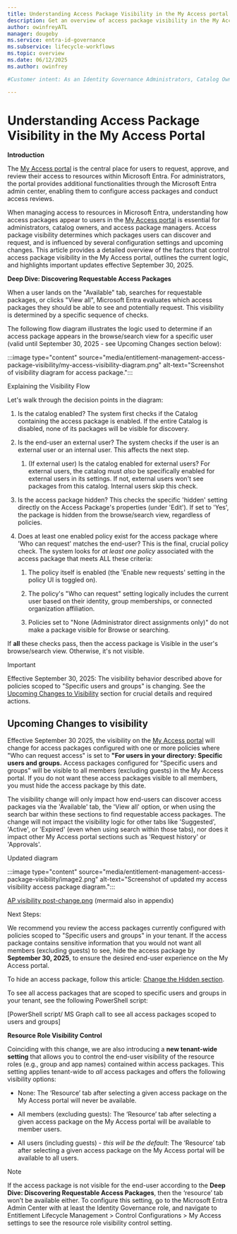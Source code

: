 ```yaml
---
title: Understanding Access Package Visibility in the My Access portal
description: Get an overview of access package visibility in the My Access portal.
author: owinfreyATL
manager: dougeby
ms.service: entra-id-governance
ms.subservice: lifecycle-workflows
ms.topic: overview
ms.date: 06/12/2025
ms.author: owinfrey

#Customer intent: As an Identity Governance Administrators, Catalog Owners, or Access Package Manager, I want detailed information about which access packages are visible to users when discovering packages in the My Access portal.

---
```



# Understanding Access Package Visibility in the My Access Portal

**Introduction**


The [My Access portal](https://myaccess.microsoft.com) is the central place for users to request, approve, and review their access to resources within Microsoft Entra. For administrators, the portal provides additional functionalities through the Microsoft Entra admin center, enabling them to configure access packages and conduct access reviews.

When managing access to resources in Microsoft Entra, understanding how access packages appear to users in the [My Access portal](https://myaccess.microsoft.com) is essential for administrators, catalog owners, and access package managers. Access package visibility determines which packages users can discover and request, and is influenced by several configuration settings and upcoming changes. This article provides a detailed overview of the factors that control access package visibility in the My Access portal, outlines the current logic, and highlights important updates effective September 30, 2025. 

**Deep Dive: Discovering Requestable Access Packages**

When a user lands on the "Available" tab, searches for requestable packages, or clicks "View all", Microsoft Entra evaluates which access packages they should be able to see and potentially request. This visibility is determined by a specific sequence of checks.

The following flow diagram illustrates the logic used to determine if an access package appears in the browse/search view for a specific user (valid until September 30, 2025 - see Upcoming Changes section below):

:::image type="content" source="media/entitlement-management-access-package-visibility/my-access-visibility-diagram.png" alt-text="Screenshot of visibility diagram for access package.":::

Explaining the Visibility Flow

Let's walk through the decision points in the diagram:

1.  Is the catalog enabled? The system first checks if the Catalog containing the access package is enabled. If the entire Catalog is disabled, none of its packages will be visible for discovery.

1.  Is the end-user an external user? The system checks if the user is an external user or an internal user. This affects the next step.

    1.  (If external user) Is the catalog enabled for external users? For external users, the catalog must *also* be specifically enabled for external users in its settings. If not, external users won't see packages from this catalog. Internal users skip this check.

1.  Is the access package hidden? This checks the specific 'hidden' setting directly on the Access Package's properties (under 'Edit'). If set to 'Yes', the package is hidden from the browse/search view, regardless of policies.

1.  Does at least one enabled policy exist for the access package where 'Who can request' matches the end-user? This is the final, crucial policy check. The system looks for *at least one policy* associated with the access package that meets ALL these criteria:
    1.  The policy itself is enabled (the 'Enable new requests' setting in the policy UI is toggled on).

    1.  The policy's "Who can request" setting logically includes the current user based on their identity, group memberships, or
        connected organization affiliation.

    1.  Policies set to "None (Administrator direct assignments only)" do not make a package visible for Browse or searching.

If **all** these checks pass, then the access package is Visible in the user's browse/search view. Otherwise, it's not visible.


> [!IMPORTANT]
> Effective September 30, 2025: The visibility behavior described above for policies scoped to "Specific users and groups" is
> changing. See the [Upcoming Changes to Visibility](entitlement-management-access-package-my-access-visibility.md) section for crucial details and required actions.

## Upcoming Changes to visibility

Effective September 30 2025, the visibility on the [My Access portal](https://myaccess.microsoft.com) will change for access packages configured with one or more policies where "Who can request access" is set to **"For users in your directory: Specific users and groups.** Access packages configured for "Specific users and groups" will be visible to all members (excluding guests) in the My Access portal. If you do not want these access packages visible to all members, you must hide the access package by this date.

The visibility change will only impact how end-users can discover access packages via the 'Available' tab, the 'View all' option, or when using the search bar within these sections to find requestable access packages. The change will not impact the visibility logic for other tabs like 'Suggested', 'Active', or 'Expired' (even when using search within those tabs), nor does it impact other My Access portal sections such as 'Request history' or 'Approvals'.

Updated diagram

:::image type="content" source="media/entitlement-management-access-package-visibility/image2.png" alt-text="Screenshot of updated my access visibility access package diagram.":::

[AP visibility
post-change.png](https://microsoft-my.sharepoint-df.com/:i:/p/alfilipi/EVxarE4n0CtOg7MI8a7MkagBRiT6AKKBCkwCYTIePU1sKQ?e=K43gxu)
(mermaid also in appendix)

Next Steps:

We recommend you review the access packages currently configured with policies scoped to "Specific users and groups" in your tenant. If the access package contains sensitive information that you would not want all members (excluding guests) to see, hide the access package by **September 30, 2025**, to ensure the desired end-user experience on the My Access portal.

To hide an access package, follow this article: [Change the Hidden section](entitlement-management-access-package-edit.md#change-the-hidden-setting).

To see all access packages that are scoped to specific users and groups in your tenant, see the following PowerShell script:

<span class="mark">\[PowerShell script/ MS Graph call to see all access
packages scoped to users and groups\]</span>

**Resource Role Visibility Control**

Coinciding with this change, we are also introducing a **new tenant-wide setting** that allows you to control the end-user visibility of the resource roles (e.g., group and app names) contained within access packages. This setting applies tenant-wide to *all* access packages and offers the following visibility options:

- None: The ‘Resource’ tab after selecting a given access package on the My Access portal will never be available.

- All members (excluding guests): The ‘Resource’ tab after selecting a given access package on the My Access portal will be available to member users.

- All users (including guests) - *this will be the default*: The ‘Resource’ tab after selecting a given access package on the My Access portal will be available to all users.


> [!NOTE]
> If the access package is not visible for the end-user according to the **Deep Dive: Discovering Requestable Access Packages**, then the ‘resource’ tab won’t be available either. To configure this setting, go to the Microsoft Entra Admin Center with at least the Identity Governance role, and navigate to Entitlement Lifecycle Management > Control Configurations > My Access settings to see the resource role visibility control setting.
